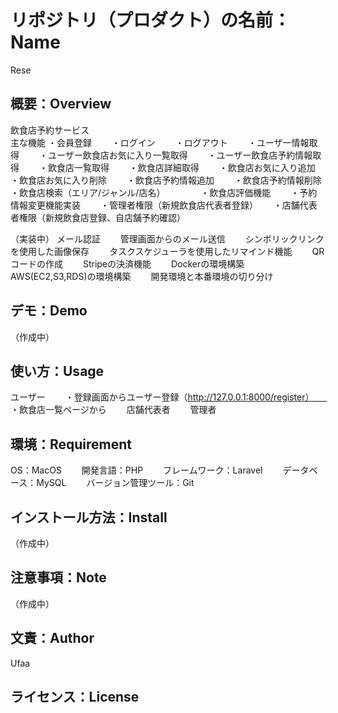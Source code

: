 # リポジトリ（プロダクト）の名前：Name
Rese

## 概要：Overview
飲食店予約サービス  
主な機能
・会員登録　　
・ログイン　　
・ログアウト　　
・ユーザー情報取得　　
・ユーザー飲食店お気に入り一覧取得　　
・ユーザー飲食店予約情報取得　　
・飲食店一覧取得　　
・飲食店詳細取得　　
・飲食店お気に入り追加　　
・飲食店お気に入り削除　　
・飲食店予約情報追加　　
・飲食店予約情報削除　　
・飲食店検索（エリア/ジャンル/店名）　　
　　
・飲食店評価機能　　
・予約情報変更機能実装　　
・管理者権限（新規飲食店代表者登録）　　
・店舗代表者権限（新規飲食店登録、自店舗予約確認）　　

（実装中）
メール認証　　
管理画面からのメール送信　　
シンボリックリンクを使用した画像保存　　
タスクスケジューラを使用したリマインド機能　　
QRコードの作成　　
Stripeの決済機能　　
Dockerの環境構築　　
AWS(EC2,S3,RDS)の環境構築　　
開発環境と本番環境の切り分け　　

## デモ：Demo
（作成中）

## 使い方：Usage
ユーザー　　
・登録画面からユーザー登録（http://127.0.0.1:8000/register）　　
・飲食店一覧ページから　　
店舗代表者　　
管理者　　

## 環境：Requirement
OS：MacOS　　
開発言語：PHP　　
フレームワーク：Laravel　　
データベース：MySQL　　
バージョン管理ツール：Git　　

## インストール方法：Install
（作成中）

## 注意事項：Note
（作成中）

## 文責：Author
Ufaa

## ライセンス：License
